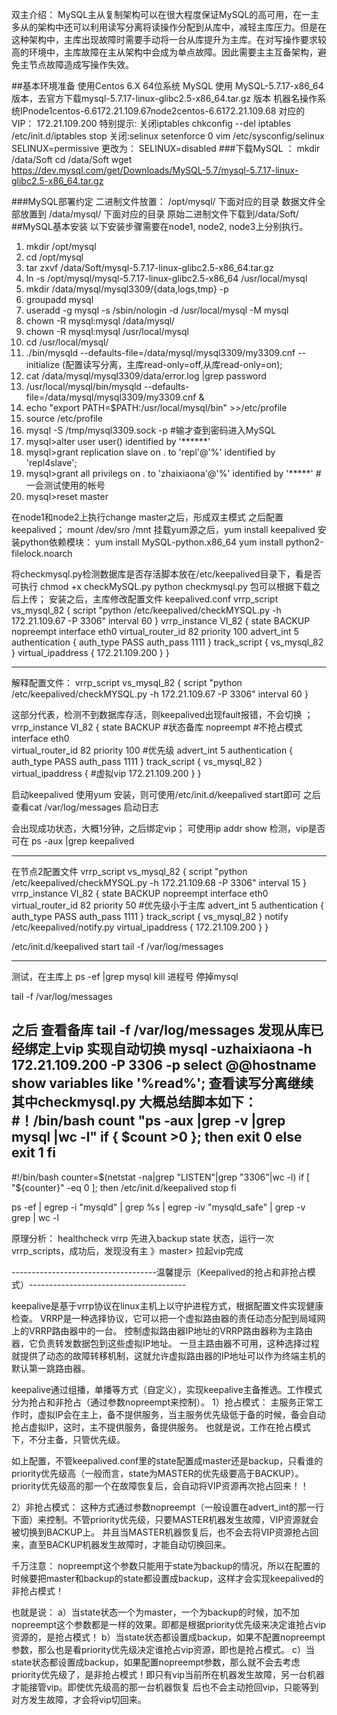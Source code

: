 
双主介绍：
MySQL主从复制架构可以在很大程度保证MySQL的高可用，在一主多从的架构中还可以利用读写分离将读操作分配到从库中，减轻主库压力。但是在这种架构中，主库出现故障时需要手动将一台从库提升为主库。在对写操作要求较高的环境中，主库故障在主从架构中会成为单点故障。因此需要主主互备架构，避免主节点故障造成写操作失效。


##基本环境准备 使用Centos 6.X 64位系统 MySQL 使用 MySQL-5.7.17-x86_64 版本，去官方下载mysql-5.7.17-linux-glibc2.5-x86_64.tar.gz 版本
机器名操作系统IPnode1centos-6.6172.21.109.67node2centos-6.6172.21.109.68
对应的VIP： 172.21.109.200
特别提示: 关闭iptables chkconfig --del iptables /etc/init.d/iptables stop
关闭:selinux setenforce 0 vim /etc/sysconfig/selinux SELINUX=permissive 更改为： SELINUX=disabled
###下载MySQL ：
mkdir /data/Soft
cd /data/Soft
wget https://dev.mysql.com/get/Downloads/MySQL-5.7/mysql-5.7.17-linux-glibc2.5-x86_64.tar.gz

###MySQL部署约定 二进制文件放置： /opt/mysql/ 下面对应的目录 数据文件全部放置到 /data/mysql/ 下面对应的目录 原始二进制文件下载到/data/Soft/
##MySQL基本安装 以下安装步骤需要在node1, node2, node3上分别执行。
  1. mkdir /opt/mysql
  2. cd /opt/mysql
  3. tar zxvf /data/Soft/mysql-5.7.17-linux-glibc2.5-x86_64.tar.gz
  4. ln -s /opt/mysql/mysql-5.7.17-linux-glibc2.5-x86_64 /usr/local/mysql
  5. mkdir /data/mysql/mysql3309/{data,logs,tmp} -p
  6. groupadd mysql
  7. useradd -g mysql -s /sbin/nologin -d /usr/local/mysql -M mysql
  8. chown -R mysql:mysql /data/mysql/
  9. chown -R mysql:mysql /usr/local/mysql
  10. cd /usr/local/mysql/
  11. ./bin/mysqld --defaults-file=/data/mysql/mysql3309/my3309.cnf --initialize  (配置读写分离，主库read-only=off,从库read-only=on);
  12. cat /data/mysql/mysql3309/data/error.log |grep password
  13. /usr/local/mysql/bin/mysqld --defaults-file=/data/mysql/mysql3309/my3309.cnf &
  14. echo "export PATH=$PATH:/usr/local/mysql/bin" >>/etc/profile
  15. source /etc/profile
  16. mysql -S /tmp/mysql3309.sock -p #输才查到密码进入MySQL
  17. mysql>alter user user() identified by '******'
  18. mysql>grant replication slave on . to 'repl'@'%' identified by 'repl4slave';
  19. mysql>grant all privilegs on *.* to 'zhaixiaona'@'%' identified by '*****' # 一会测试使用的帐号
  20. mysql>reset master

在node1和node2上执行change master之后，形成双主模式
之后配置keepalived；
mount /dev/sro /mnt
挂载yum源之后，yum install keepalived
安装python依赖模块：
yum install MySQL-python.x86_64
yum install python2-filelock.noarch

将checkmysql.py检测数据库是否存活脚本放在/etc/keepalived目录下，看是否可执行
chmod +x checkMySQL.py
python checkmysql.py
包可以根据下载之后上传；
安装之后，主库修改配置文件
keepalived.conf
vrrp_script vs_mysql_82 {
    script "python /etc/keepalived/checkMYSQL.py -h 172.21.109.67 -P 3306"
    interval 60 
}
vrrp_instance VI_82 {
    state BACKUP
    nopreempt
    interface eth0
    virtual_router_id 82
    priority 100
    advert_int 5
    authentication {
        auth_type PASS
        auth_pass 1111
    }
    track_script {
       vs_mysql_82
    }
    virtual_ipaddress {
        172.21.109.200
    }
}


--------------------------------------------------
解释配置文件：
vrrp_script vs_mysql_82 {
    script "python /etc/keepalived/checkMYSQL.py -h 172.21.109.67 -P 3306"
    interval 60 
}

这部分代表，检测不到数据库存活，则keepalived出现fault报错，不会切换
；
vrrp_instance VI_82 {
    state BACKUP    #状态备库
    nopreempt    #不抢占模式
    interface eth0  
    virtual_router_id 82
    priority 100   #优先级
    advert_int 5
    authentication {
        auth_type PASS
        auth_pass 1111
    }
    track_script {
       vs_mysql_82
    }
    virtual_ipaddress {  #虚拟vip
        172.21.109.200
    }
}

启动keepalived
使用yum 安装，则可使用/etc/init.d/keepalived start即可
之后查看cat /var/log/messages 启动日志



会出现成功状态，大概1分钟，之后绑定vip；
可使用ip addr show 检测，vip是否可在
ps -aux |grep keepalived



--------------------------------------------------
在节点2配置文件
vrrp_script vs_mysql_82 {
    script "python /etc/keepalived/checkMYSQL.py -h 172.21.109.68 -P 3306"
    interval 15
}
vrrp_instance VI_82 {
    state BACKUP
    nopreempt
    interface eth0
    virtual_router_id 82
    priority 50                 #优先级小于主库
    advert_int 5
    authentication {
        auth_type PASS
        auth_pass 1111
    }
    track_script {
        vs_mysql_82
    }
    notify /etc/keepalived/notify.py
    virtual_ipaddress {
        172.21.109.200
    }
}

/etc/init.d/keepalived start
tail -f /var/log/messages

------------------------------------------------------------------------
测试，在主库上
ps -ef |grep mysql
kill 进程号
 停掉mysql

tail -f /var/log/messages


之后 查看备库
tail -f /var/log/messages
发现从库已经绑定上vip
实现自动切换
mysql -uzhaixiaona -h 172.21.109.200 -P 3306 -p
select @@hostname
show variables like '%read%';
查看读写分离继续
其中checkmysql.py
大概总结脚本如下：
#！/bin/bash
count 	"ps -aux |grep -v |grep mysql |wc -l"
if { $count >0 }; then
   exit 0
else
   exit 1
fi
------------------------
#!/bin/bash
counter=$(netstat -na|grep "LISTEN"|grep "3306"|wc -l)
if [ "${counter}" -eq 0 ]; then
    /etc/init.d/keepalived stop
fi


ps -ef | egrep -i \"mysqld\" | grep %s | egrep -iv \"mysqld_safe\" | grep -v grep | wc -l


原理分析：
healthcheck
vrrp
先进入backup state 状态，运行一次vrrp_scripts，成功后，发现没有主	 》master>	拉起vip完成







------------------------------------温馨提示（Keepalived的抢占和非抢占模式）---------------------------------------

keepalive是基于vrrp协议在linux主机上以守护进程方式，根据配置文件实现健康检查。
VRRP是一种选择协议，它可以把一个虚拟路由器的责任动态分配到局域网上的VRRP路由器中的一台。
控制虚拟路由器IP地址的VRRP路由器称为主路由器，它负责转发数据包到这些虚拟IP地址。
一旦主路由器不可用，这种选择过程就提供了动态的故障转移机制，这就允许虚拟路由器的IP地址可以作为终端主机的默认第一跳路由器。
 
keepalive通过组播，单播等方式（自定义），实现keepalive主备推选。工作模式分为抢占和非抢占（通过参数nopreempt来控制）。
1）抢占模式：
主服务正常工作时，虚拟IP会在主上，备不提供服务，当主服务优先级低于备的时候，备会自动抢占虚拟IP，这时，主不提供服务，备提供服务。
也就是说，工作在抢占模式下，不分主备，只管优先级。
 
如上配置，不管keepalived.conf里的state配置成master还是backup，只看谁的priority优先级高（一般而言，state为MASTER的优先级要高于BACKUP）。
priority优先级高的那一个在故障恢复后，会自动将VIP资源再次抢占回来！！
 
2）非抢占模式：
这种方式通过参数nopreempt（一般设置在advert_int的那一行下面）来控制。不管priority优先级，只要MASTER机器发生故障，VIP资源就会被切换到BACKUP上。
并且当MASTER机器恢复后，也不会去将VIP资源抢占回来，直至BACKUP机器发生故障时，才能自动切换回来。
 
千万注意：
nopreempt这个参数只能用于state为backup的情况，所以在配置的时候要把master和backup的state都设置成backup，这样才会实现keepalived的非抢占模式！
 
也就是说：
a）当state状态一个为master，一个为backup的时候，加不加nopreempt这个参数都是一样的效果。即都是根据priority优先级来决定谁抢占vip资源的，是抢占模式！
b）当state状态都设置成backup，如果不配置nopreempt参数，那么也是看priority优先级决定谁抢占vip资源，即也是抢占模式。
c）当state状态都设置成backup，如果配置nopreempt参数，那么就不会去考虑priority优先级了，是非抢占模式！即只有vip当前所在机器发生故障，另一台机器才能接管vip。即使优先级高的那一台机器恢复  后也不会主动抢回vip，只能等到对方发生故障，才会将vip切回来。
